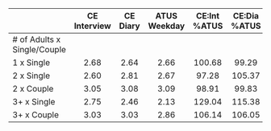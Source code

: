 
|                      | CE<br>Interview |  CE<br>Diary | ATUS<br>Weekday | CE:Int<br>%ATUS | CE:Dia<br>%ATUS |
| -------------------- | :----------: | :----------: | :----------: | :----------: | :----------: |
| # of Adults x Single/Couple |              |              |              |              |              |
| 1 x Single           |         2.68 |         2.64 |         2.66 |       100.68 |        99.29 |
| 2 x Single           |         2.60 |         2.81 |         2.67 |        97.28 |       105.37 |
| 2 x Couple           |         3.05 |         3.08 |         3.09 |        98.91 |        99.83 |
| 3+ x Single          |         2.75 |         2.46 |         2.13 |       129.04 |       115.38 |
| 3+ x Couple          |         3.03 |         3.03 |         2.86 |       106.14 |       106.05 |

